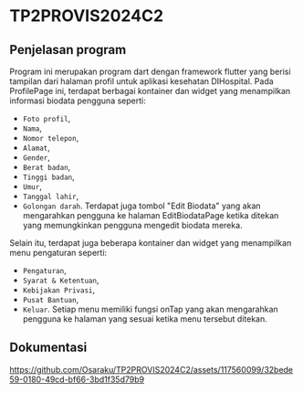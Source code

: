 # TP2PROVIS2024C2

## Penjelasan program
Program ini merupakan program dart dengan framework flutter yang berisi tampilan dari halaman profil untuk aplikasi kesehatan DIHospital. Pada ProfilePage ini, terdapat berbagai kontainer dan widget yang menampilkan informasi biodata pengguna seperti:
- `Foto profil`,
- `Nama`,
- `Nomor telepon`,
- `Alamat`,
- `Gender`,
- `Berat badan`,
- `Tinggi badan`,
- `Umur`,
- `Tanggal lahir`,
- `Golongan darah`.
Terdapat juga tombol "Edit Biodata" yang akan mengarahkan pengguna ke halaman EditBiodataPage ketika ditekan yang memungkinkan pengguna mengedit biodata mereka.

Selain itu, terdapat juga beberapa kontainer dan widget yang menampilkan menu pengaturan seperti: 
- `Pengaturan`,
- `Syarat & Ketentuan`,
- `Kebijakan Privasi`,
- `Pusat Bantuan`,
- `Keluar`.
Setiap menu memiliki fungsi onTap yang akan mengarahkan pengguna ke halaman yang sesuai ketika menu tersebut ditekan.

## Dokumentasi
https://github.com/Osaraku/TP2PROVIS2024C2/assets/117560099/32bede59-0180-49cd-bf66-3bd1f35d79b9

